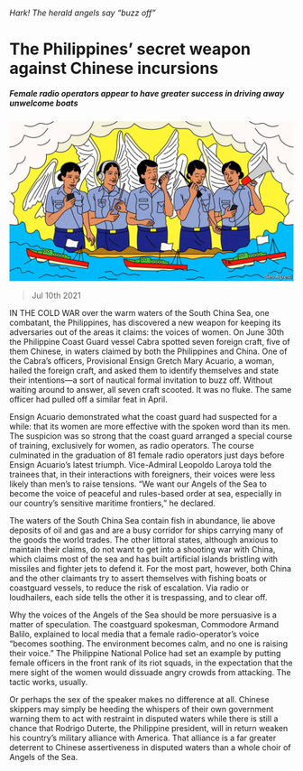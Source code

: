 ###### Hark! The herald angels say “buzz off”

# The Philippines’ secret weapon against Chinese incursions 

##### Female radio operators appear to have greater success in driving away unwelcome boats 

![image](images/20210710_ASD003_1.jpg) 

> Jul 10th 2021 

IN THE COLD WAR over the warm waters of the South China Sea, one combatant, the Philippines, has discovered a new weapon for keeping its adversaries out of the areas it claims: the voices of women. On June 30th the Philippine Coast Guard vessel Cabra spotted seven foreign craft, five of them Chinese, in waters claimed by both the Philippines and China. One of the Cabra’s officers, Provisional Ensign Gretch Mary Acuario, a woman, hailed the foreign craft, and asked them to identify themselves and state their intentions—a sort of nautical formal invitation to buzz off. Without waiting around to answer, all seven craft scooted. It was no fluke. The same officer had pulled off a similar feat in April.

Ensign Acuario demonstrated what the coast guard had suspected for a while: that its women are more effective with the spoken word than its men. The suspicion was so strong that the coast guard arranged a special course of training, exclusively for women, as radio operators. The course culminated in the graduation of 81 female radio operators just days before Ensign Acuario’s latest triumph. Vice-Admiral Leopoldo Laroya told the trainees that, in their interactions with foreigners, their voices were less likely than men’s to raise tensions. “We want our Angels of the Sea to become the voice of peaceful and rules-based order at sea, especially in our country’s sensitive maritime frontiers,” he declared.


The waters of the South China Sea contain fish in abundance, lie above deposits of oil and gas and are a busy corridor for ships carrying many of the goods the world trades. The other littoral states, although anxious to maintain their claims, do not want to get into a shooting war with China, which claims most of the sea and has built artificial islands bristling with missiles and fighter jets to defend it. For the most part, however, both China and the other claimants try to assert themselves with fishing boats or coastguard vessels, to reduce the risk of escalation. Via radio or loudhailers, each side tells the other it is trespassing, and to clear off.

Why the voices of the Angels of the Sea should be more persuasive is a matter of speculation. The coastguard spokesman, Commodore Armand Balilo, explained to local media that a female radio-operator’s voice “becomes soothing. The environment becomes calm, and no one is raising their voice.” The Philippine National Police had set an example by putting female officers in the front rank of its riot squads, in the expectation that the mere sight of the women would dissuade angry crowds from attacking. The tactic works, usually.

Or perhaps the sex of the speaker makes no difference at all. Chinese skippers may simply be heeding the whispers of their own government warning them to act with restraint in disputed waters while there is still a chance that Rodrigo Duterte, the Philippine president, will in return weaken his country’s military alliance with America. That alliance is a far greater deterrent to Chinese assertiveness in disputed waters than a whole choir of Angels of the Sea.

